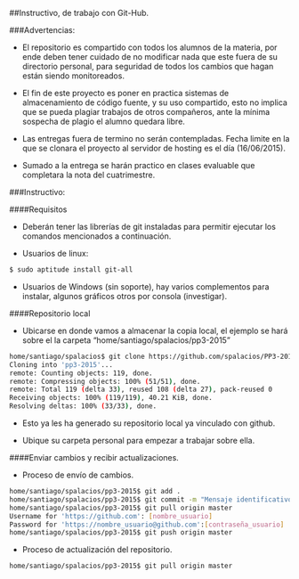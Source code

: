 ##Instructivo, de trabajo con Git-Hub.

###Advertencias:

- El repositorio es compartido con todos los alumnos de la materia, por ende deben tener cuidado de no modificar nada que este fuera de su directorio personal, para seguridad de todos los cambios que hagan están siendo monitoreados.

- El fin de este proyecto es poner en practica sistemas de almacenamiento de código fuente, y su uso compartido, esto no implica que se pueda plagiar trabajos de otros compañeros, ante la mínima sospecha de plagio el alumno quedara libre.

- Las entregas fuera de termino no serán contempladas. Fecha limite en la que se clonara el proyecto al servidor de hosting es el día (16/06/2015).

- Sumado a la entrega se harán practico en clases evaluable que completara la nota del cuatrimestre.

###Instructivo:

####Requisitos
- Deberán tener las librerías de git instaladas para permitir ejecutar los comandos mencionados a continuación.

- Usuarios de linux:
```sh
$ sudo aptitude install git-all 
```
- Usuarios de Windows (sin soporte), hay varios complementos para instalar, algunos gráficos otros por consola (investigar).

####Repositorio local

- Ubicarse en donde vamos a almacenar la copia local, el ejemplo se hará sobre el la carpeta “home/santiago/spalacios/pp3-2015”

```sh
home/santiago/spalacios$ git clone https://github.com/spalacios/PP3-2015.git pp3-2015/
Cloning into 'pp3-2015'...
remote: Counting objects: 119, done.
remote: Compressing objects: 100% (51/51), done.
remote: Total 119 (delta 33), reused 108 (delta 27), pack-reused 0
Receiving objects: 100% (119/119), 40.21 KiB, done.
Resolving deltas: 100% (33/33), done.
```
- Esto ya les ha generado su repositorio local ya vinculado con github.

- Ubique su carpeta personal para empezar a trabajar sobre ella.

####Enviar cambios y recibir actualizaciones.

- Proceso de envío de cambios.

```sh
home/santiago/spalacios/pp3-2015$ git add .
home/santiago/spalacios/pp3-2015$ git commit -m "Mensaje identificativo de los cambios a enviar"
home/santiago/spalacios/pp3-2015$ git pull origin master
Username for 'https://github.com': [nombre_usuario]
Password for 'https://nombre_usuario@github.com':[contraseña_usuario]
home/santiago/spalacios/pp3-2015$ git push origin master
```
- Proceso de actualización del repositorio.

```sh
home/santiago/spalacios/pp3-2015$ git pull origin master
```
